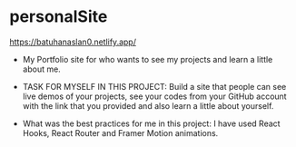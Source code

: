 # personalSite

https://batuhanaslan0.netlify.app/

- My Portfolio site for who wants to see my projects and learn a little about me.

- TASK FOR MYSELF IN THIS PROJECT: Build a site that people can see live demos of your projects, see your codes from your GitHub account with the link that you provided and also learn a little about yourself.

- What was the best practices for me in this project: I have used React Hooks, React Router and Framer Motion animations.

